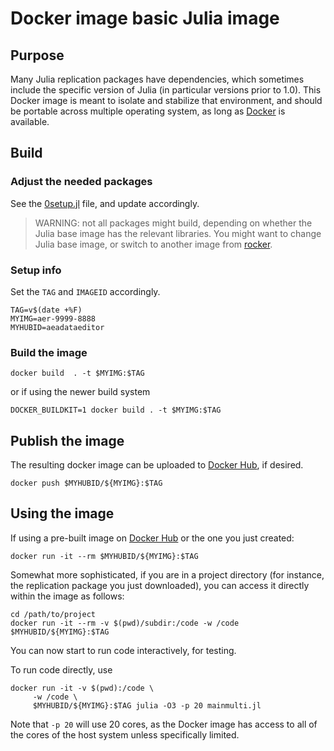 # Docker image basic Julia image

## Purpose

Many Julia replication packages have dependencies, which sometimes include the specific version of Julia (in particular versions prior to 1.0).
This Docker image is meant to isolate and stabilize that environment, and should be portable across
multiple operating system, as long as [Docker](https://docker.com) is available.

## Build

### Adjust the needed packages

See the [0setup.jl](0setup.jl) file, and update accordingly.

> WARNING: not all packages might build, depending on whether the Julia base image has the relevant libraries. You might want to change Julia base image, or switch to another image from [rocker](https://hub.docker.com/u/julia).

### Setup info

Set the `TAG` and `IMAGEID` accordingly.

```
TAG=v$(date +%F)
MYIMG=aer-9999-8888
MYHUBID=aeadataeditor
```

### Build the image

```shell
docker build  . -t $MYIMG:$TAG
```

or if using the newer build system

```shell
DOCKER_BUILDKIT=1 docker build . -t $MYIMG:$TAG
```

## Publish the image

The resulting docker image can be uploaded to [Docker Hub](https://hub.docker.com/), if desired.

```shell
docker push $MYHUBID/${MYIMG}:$TAG
```

## Using the image

If using a pre-built image on [Docker Hub](https://hub.docker.com/repository/docker/aeadataeditor/) or the one you just created:

```shell
docker run -it --rm $MYHUBID/${MYIMG}:$TAG
```

Somewhat more sophisticated, if you are in a project directory (for instance, the replication package you just downloaded), you can access it directly within the image as follows:

```
cd /path/to/project
docker run -it --rm -v $(pwd)/subdir:/code -w /code $MYHUBID/${MYIMG}:$TAG
```

You can now start to run code interactively, for testing.

To run code directly, use

```shell
docker run -it -v $(pwd):/code \
     -w /code \
     $MYHUBID/${MYIMG}:$TAG julia -O3 -p 20 mainmulti.jl
```

Note that `-p 20`  will use 20 cores, as the Docker image has access to all of the cores of the host system unless specifically limited.


